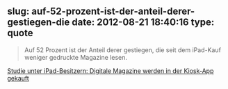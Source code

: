 slug: auf-52-prozent-ist-der-anteil-derer-gestiegen-die
date: 2012-08-21 18:40:16
type: quote
---

> Auf 52 Prozent ist der Anteil derer gestiegen, die seit dem iPad-Kauf weniger gedruckte Magazine lesen.

[Studie unter iPad-Besitzern: Digitale Magazine werden in der Kiosk-App gekauft](http://faz-community.faz.net/blogs/medienwirtschaft/archive/2012/08/21/studie-unter-ipad-besitzern-digitale-magazine-werden-im-kiosk-app-gekauft.aspx)
